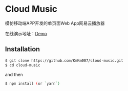 # Cloud Music

模仿移动端APP开发的单页面Web App网易云播放器

在线演示地址：[Demo](http://www.baidu.com)

## Installation

```bash
$ git clone https://github.com/KmKm007/cloud-music.git
$ cd cloud-music
```
and then

```bash
$ npm install (or `yarn`)
```
